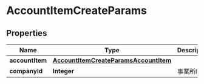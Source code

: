 

# AccountItemCreateParams


## Properties

Name | Type | Description | Notes
------------ | ------------- | ------------- | -------------
**accountItem** | [**AccountItemCreateParamsAccountItem**](AccountItemCreateParamsAccountItem.md) |  | 
**companyId** | **Integer** | 事業所ID | 




